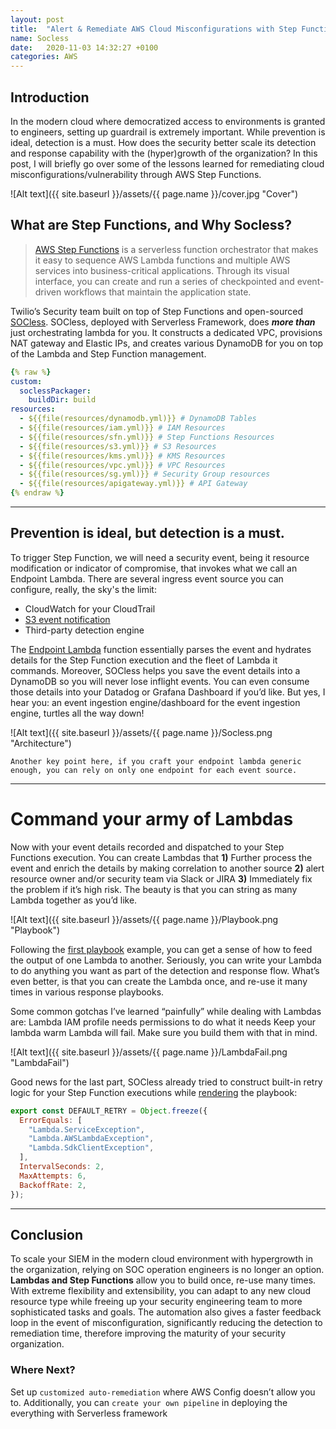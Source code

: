```yaml
---
layout: post
title:  "Alert & Remediate AWS Cloud Misconfigurations with Step Functions"
name: Socless
date:   2020-11-03 14:32:27 +0100
categories: AWS
---
```


## Introduction
In the modern cloud where democratized access to environments is granted to engineers, setting up guardrail is extremely important. While prevention is ideal, detection is a must. How does the security better scale its detection and response capability with the (hyper)growth of the organization? In this post, I will briefly go over some of the lessons learned for remediating cloud misconfigurations/vulnerability through AWS Step Functions.  

![Alt text]({{ site.baseurl }}/assets/{{ page.name }}/cover.jpg "Cover")

## What are Step Functions, and Why Socless?
> [AWS Step Functions](https://docs.aws.amazon.com/step-functions/latest/dg/tutorial-creating-lambda-state-machine.html) is a serverless function orchestrator that makes it easy to sequence AWS Lambda functions and multiple AWS services into business-critical applications. Through its visual interface, you can create and run a series of checkpointed and event-driven workflows that maintain the application state. 

Twilio’s Security team built on top of Step Functions and open-sourced [SOCless](https://twilio-labs.github.io/socless). SOCless, deployed with Serverless Framework, does ***more than*** just orchestrating lambda for you. It constructs a dedicated VPC, provisions NAT gateway and Elastic IPs, and creates various DynamoDB for you on top of the Lambda and Step Function management. 

```yaml
{% raw %}
custom:
  soclessPackager:
    buildDir: build
resources:
  - ${{file(resources/dynamodb.yml)}} # DynamoDB Tables
  - ${{file(resources/iam.yml)}} # IAM Resources
  - ${{file(resources/sfn.yml)}} # Step Functions Resources
  - ${{file(resources/s3.yml)}} # S3 Resources
  - ${{file(resources/kms.yml)}} # KMS Resources
  - ${{file(resources/vpc.yml)}} # VPC Resources
  - ${{file(resources/sg.yml)}} # Security Group resources
  - ${{file(resources/apigateway.yml)}} # API Gateway
{% endraw %}
```

***

## Prevention is ideal, but detection is a must. 
To trigger Step Function, we will need a security event, being it resource modification or indicator of compromise, that invokes what we call an Endpoint Lambda. There are several ingress event source you can configure, really, the sky's the limit:
* CloudWatch for your CloudTrail
* [S3 event notification](https://docs.aws.amazon.com/AmazonS3/latest/userguide/NotificationHowTo.html)
* Third-party detection engine 

The [Endpoint Lambda](https://twilio-labs.github.io/socless/your-first-endpoint/) function essentially parses the event and hydrates details for the Step Function execution and the fleet of Lambda it commands. Moreover, SOCless helps you save the event details into a DynamoDB so you will never lose inflight events. You can even consume those details into your Datadog or Grafana Dashboard if you’d like. But yes, I hear you: an event ingestion engine/dashboard for the event ingestion engine, turtles all the way down!

![Alt text]({{ site.baseurl }}/assets/{{ page.name }}/Socless.png "Architecture")

`Another key point here, if you craft your endpoint lambda generic enough, you can rely on only one endpoint for each event source. `

***

# Command your army of Lambdas

Now with your event details recorded and dispatched to your Step Functions execution. You can create Lambdas that **1)** Further process the event and enrich the details by making correlation to another source **2)** alert resource owner and/or security team via Slack or JIRA **3)** Immediately fix the problem if it’s high risk. The beauty is that you can string as many Lambda together as you’d like. 

![Alt text]({{ site.baseurl }}/assets/{{ page.name }}/Playbook.png "Playbook")

Following the [first playbook](https://twilio-labs.github.io/socless/your-first-playbook/) example, you can get a sense of how to feed the output of one Lambda to another. Seriously, you can write your Lambda to do anything you want as part of the detection and response flow. What’s even better, is that you can create the Lambda once, and re-use it many times in various response playbooks. 

Some common gotchas I’ve learned “painfully” while dealing with Lambdas are:
Lambda IAM profile needs permissions to do what it needs 
Keep your lambda warm
Lambda will fail. Make sure you build them with that in mind. 

![Alt text]({{ site.baseurl }}/assets/{{ page.name }}/LambdaFail.png "LambdaFail")

Good news for the last part, SOCless already tried to construct built-in retry logic for your Step Function executions while [rendering](https://github.com/twilio-labs/sls-apb/blob/master/lib/constants.ts#L2) the playbook:
``` javascript
export const DEFAULT_RETRY = Object.freeze({
  ErrorEquals: [
    "Lambda.ServiceException",
    "Lambda.AWSLambdaException",
    "Lambda.SdkClientException",
  ],
  IntervalSeconds: 2,
  MaxAttempts: 6,
  BackoffRate: 2,
});
```

***

## Conclusion
To scale your SIEM in the modern cloud environment with hypergrowth in the organization, relying on SOC operation engineers is no longer an option. **Lambdas and Step Functions** allow you to build once, re-use many times. With extreme flexibility and extensibility, you can adapt to any new cloud resource type while freeing up your security engineering team to more sophisticated tasks and goals. The automation also gives a faster feedback loop in the event of misconfiguration, significantly reducing the detection to remediation time, therefore improving the maturity of your security organization.

### Where Next?
Set up `customized auto-remediation` where AWS Config doesn’t allow you to.
Additionally, you can `create your own pipeline` in deploying the everything with Serverless framework
